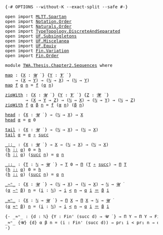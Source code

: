 <pre class="Agda">
<a id="10" class="Symbol">{-#</a> <a id="14" class="Keyword">OPTIONS</a> <a id="22" class="Pragma">--without-K</a> <a id="34" class="Pragma">--exact-split</a> <a id="48" class="Pragma">--safe</a> <a id="55" class="Symbol">#-}</a>

<a id="60" class="Keyword">open</a> <a id="65" class="Keyword">import</a> <a id="72" href="MLTT.Spartan.html" class="Module">MLTT.Spartan</a>
<a id="85" class="Keyword">open</a> <a id="90" class="Keyword">import</a> <a id="97" href="Notation.Order.html" class="Module">Notation.Order</a>
<a id="112" class="Keyword">open</a> <a id="117" class="Keyword">import</a> <a id="124" href="Naturals.Order.html" class="Module">Naturals.Order</a>
<a id="139" class="Keyword">open</a> <a id="144" class="Keyword">import</a> <a id="151" href="TypeTopology.DiscreteAndSeparated.html" class="Module">TypeTopology.DiscreteAndSeparated</a>
<a id="185" class="Keyword">open</a> <a id="190" class="Keyword">import</a> <a id="197" href="UF.Subsingletons.html" class="Module">UF.Subsingletons</a>
<a id="214" class="Keyword">open</a> <a id="219" class="Keyword">import</a> <a id="226" href="UF.Miscelanea.html" class="Module">UF.Miscelanea</a>
<a id="240" class="Keyword">open</a> <a id="245" class="Keyword">import</a> <a id="252" href="UF.Equiv.html" class="Module">UF.Equiv</a>
<a id="261" class="Keyword">open</a> <a id="266" class="Keyword">import</a> <a id="273" href="Fin.Variation.html" class="Module">Fin.Variation</a>
<a id="287" class="Keyword">open</a> <a id="292" class="Keyword">import</a> <a id="299" href="Fin.Order.html" class="Module">Fin.Order</a>

<a id="310" class="Keyword">module</a> <a id="317" href="TWA.Thesis.Chapter2.Sequences.html" class="Module">TWA.Thesis.Chapter2.Sequences</a> <a id="347" class="Keyword">where</a>

<a id="map"></a><a id="354" href="TWA.Thesis.Chapter2.Sequences.html#354" class="Function">map</a> <a id="358" class="Symbol">:</a> <a id="360" class="Symbol">{</a><a id="361" href="TWA.Thesis.Chapter2.Sequences.html#361" class="Bound">X</a> <a id="363" class="Symbol">:</a> <a id="365" href="MLTT.Universes.html#265" class="Generalizable">𝓤</a> <a id="367" href="MLTT.Universes.html#408" class="Function Operator">̇</a> <a id="369" class="Symbol">}</a> <a id="371" class="Symbol">{</a><a id="372" href="TWA.Thesis.Chapter2.Sequences.html#372" class="Bound">Y</a> <a id="374" class="Symbol">:</a> <a id="376" href="MLTT.Universes.html#267" class="Generalizable">𝓥</a> <a id="378" href="MLTT.Universes.html#408" class="Function Operator">̇</a> <a id="380" class="Symbol">}</a>
    <a id="386" class="Symbol">→</a> <a id="388" class="Symbol">(</a><a id="389" href="TWA.Thesis.Chapter2.Sequences.html#361" class="Bound">X</a> <a id="391" class="Symbol">→</a> <a id="393" href="TWA.Thesis.Chapter2.Sequences.html#372" class="Bound">Y</a><a id="394" class="Symbol">)</a> <a id="396" class="Symbol">→</a> <a id="398" class="Symbol">(</a><a id="399" href="MLTT.Natural-Numbers-Type.html#110" class="Datatype">ℕ</a> <a id="401" class="Symbol">→</a> <a id="403" href="TWA.Thesis.Chapter2.Sequences.html#361" class="Bound">X</a><a id="404" class="Symbol">)</a> <a id="406" class="Symbol">→</a> <a id="408" class="Symbol">(</a><a id="409" href="MLTT.Natural-Numbers-Type.html#110" class="Datatype">ℕ</a> <a id="411" class="Symbol">→</a> <a id="413" href="TWA.Thesis.Chapter2.Sequences.html#372" class="Bound">Y</a><a id="414" class="Symbol">)</a>
<a id="416" href="TWA.Thesis.Chapter2.Sequences.html#354" class="Function">map</a> <a id="420" href="TWA.Thesis.Chapter2.Sequences.html#420" class="Bound">f</a> <a id="422" href="TWA.Thesis.Chapter2.Sequences.html#422" class="Bound">α</a> <a id="424" href="TWA.Thesis.Chapter2.Sequences.html#424" class="Bound">n</a> <a id="426" class="Symbol">=</a> <a id="428" href="TWA.Thesis.Chapter2.Sequences.html#420" class="Bound">f</a> <a id="430" class="Symbol">(</a><a id="431" href="TWA.Thesis.Chapter2.Sequences.html#422" class="Bound">α</a> <a id="433" href="TWA.Thesis.Chapter2.Sequences.html#424" class="Bound">n</a><a id="434" class="Symbol">)</a>

<a id="zipWith"></a><a id="437" href="TWA.Thesis.Chapter2.Sequences.html#437" class="Function">zipWith</a> <a id="445" class="Symbol">:</a> <a id="447" class="Symbol">{</a><a id="448" href="TWA.Thesis.Chapter2.Sequences.html#448" class="Bound">X</a> <a id="450" class="Symbol">:</a> <a id="452" href="MLTT.Universes.html#265" class="Generalizable">𝓤</a> <a id="454" href="MLTT.Universes.html#408" class="Function Operator">̇</a> <a id="456" class="Symbol">}</a> <a id="458" class="Symbol">{</a><a id="459" href="TWA.Thesis.Chapter2.Sequences.html#459" class="Bound">Y</a> <a id="461" class="Symbol">:</a> <a id="463" href="MLTT.Universes.html#267" class="Generalizable">𝓥</a> <a id="465" href="MLTT.Universes.html#408" class="Function Operator">̇</a> <a id="467" class="Symbol">}</a> <a id="469" class="Symbol">{</a><a id="470" href="TWA.Thesis.Chapter2.Sequences.html#470" class="Bound">Z</a> <a id="472" class="Symbol">:</a> <a id="474" href="MLTT.Universes.html#269" class="Generalizable">𝓦</a> <a id="476" href="MLTT.Universes.html#408" class="Function Operator">̇</a> <a id="478" class="Symbol">}</a>
        <a id="488" class="Symbol">→</a> <a id="490" class="Symbol">(</a><a id="491" href="TWA.Thesis.Chapter2.Sequences.html#448" class="Bound">X</a> <a id="493" class="Symbol">→</a> <a id="495" href="TWA.Thesis.Chapter2.Sequences.html#459" class="Bound">Y</a> <a id="497" class="Symbol">→</a> <a id="499" href="TWA.Thesis.Chapter2.Sequences.html#470" class="Bound">Z</a><a id="500" class="Symbol">)</a> <a id="502" class="Symbol">→</a> <a id="504" class="Symbol">(</a><a id="505" href="MLTT.Natural-Numbers-Type.html#110" class="Datatype">ℕ</a> <a id="507" class="Symbol">→</a> <a id="509" href="TWA.Thesis.Chapter2.Sequences.html#448" class="Bound">X</a><a id="510" class="Symbol">)</a> <a id="512" class="Symbol">→</a> <a id="514" class="Symbol">(</a><a id="515" href="MLTT.Natural-Numbers-Type.html#110" class="Datatype">ℕ</a> <a id="517" class="Symbol">→</a> <a id="519" href="TWA.Thesis.Chapter2.Sequences.html#459" class="Bound">Y</a><a id="520" class="Symbol">)</a> <a id="522" class="Symbol">→</a> <a id="524" class="Symbol">(</a><a id="525" href="MLTT.Natural-Numbers-Type.html#110" class="Datatype">ℕ</a> <a id="527" class="Symbol">→</a> <a id="529" href="TWA.Thesis.Chapter2.Sequences.html#470" class="Bound">Z</a><a id="530" class="Symbol">)</a>
<a id="532" href="TWA.Thesis.Chapter2.Sequences.html#437" class="Function">zipWith</a> <a id="540" href="TWA.Thesis.Chapter2.Sequences.html#540" class="Bound">f</a> <a id="542" href="TWA.Thesis.Chapter2.Sequences.html#542" class="Bound">α</a> <a id="544" href="TWA.Thesis.Chapter2.Sequences.html#544" class="Bound">β</a> <a id="546" href="TWA.Thesis.Chapter2.Sequences.html#546" class="Bound">n</a> <a id="548" class="Symbol">=</a> <a id="550" href="TWA.Thesis.Chapter2.Sequences.html#540" class="Bound">f</a> <a id="552" class="Symbol">(</a><a id="553" href="TWA.Thesis.Chapter2.Sequences.html#542" class="Bound">α</a> <a id="555" href="TWA.Thesis.Chapter2.Sequences.html#546" class="Bound">n</a><a id="556" class="Symbol">)</a> <a id="558" class="Symbol">(</a><a id="559" href="TWA.Thesis.Chapter2.Sequences.html#544" class="Bound">β</a> <a id="561" href="TWA.Thesis.Chapter2.Sequences.html#546" class="Bound">n</a><a id="562" class="Symbol">)</a>

<a id="head"></a><a id="565" href="TWA.Thesis.Chapter2.Sequences.html#565" class="Function">head</a> <a id="570" class="Symbol">:</a> <a id="572" class="Symbol">{</a><a id="573" href="TWA.Thesis.Chapter2.Sequences.html#573" class="Bound">X</a> <a id="575" class="Symbol">:</a> <a id="577" href="MLTT.Universes.html#265" class="Generalizable">𝓤</a> <a id="579" href="MLTT.Universes.html#408" class="Function Operator">̇</a> <a id="581" class="Symbol">}</a> <a id="583" class="Symbol">→</a> <a id="585" class="Symbol">(</a><a id="586" href="MLTT.Natural-Numbers-Type.html#110" class="Datatype">ℕ</a> <a id="588" class="Symbol">→</a> <a id="590" href="TWA.Thesis.Chapter2.Sequences.html#573" class="Bound">X</a><a id="591" class="Symbol">)</a> <a id="593" class="Symbol">→</a> <a id="595" href="TWA.Thesis.Chapter2.Sequences.html#573" class="Bound">X</a>
<a id="597" href="TWA.Thesis.Chapter2.Sequences.html#565" class="Function">head</a> <a id="602" href="TWA.Thesis.Chapter2.Sequences.html#602" class="Bound">α</a> <a id="604" class="Symbol">=</a> <a id="606" href="TWA.Thesis.Chapter2.Sequences.html#602" class="Bound">α</a> <a id="608" class="Number">0</a>

<a id="tail"></a><a id="611" href="TWA.Thesis.Chapter2.Sequences.html#611" class="Function">tail</a> <a id="616" class="Symbol">:</a> <a id="618" class="Symbol">{</a><a id="619" href="TWA.Thesis.Chapter2.Sequences.html#619" class="Bound">X</a> <a id="621" class="Symbol">:</a> <a id="623" href="MLTT.Universes.html#265" class="Generalizable">𝓤</a> <a id="625" href="MLTT.Universes.html#408" class="Function Operator">̇</a> <a id="627" class="Symbol">}</a> <a id="629" class="Symbol">→</a> <a id="631" class="Symbol">(</a><a id="632" href="MLTT.Natural-Numbers-Type.html#110" class="Datatype">ℕ</a> <a id="634" class="Symbol">→</a> <a id="636" href="TWA.Thesis.Chapter2.Sequences.html#619" class="Bound">X</a><a id="637" class="Symbol">)</a> <a id="639" class="Symbol">→</a> <a id="641" class="Symbol">(</a><a id="642" href="MLTT.Natural-Numbers-Type.html#110" class="Datatype">ℕ</a> <a id="644" class="Symbol">→</a> <a id="646" href="TWA.Thesis.Chapter2.Sequences.html#619" class="Bound">X</a><a id="647" class="Symbol">)</a>
<a id="649" href="TWA.Thesis.Chapter2.Sequences.html#611" class="Function">tail</a> <a id="654" href="TWA.Thesis.Chapter2.Sequences.html#654" class="Bound">α</a> <a id="656" class="Symbol">=</a> <a id="658" href="TWA.Thesis.Chapter2.Sequences.html#654" class="Bound">α</a> <a id="660" href="MLTT.Pi.html#527" class="Function Operator">∘</a> <a id="662" href="MLTT.Natural-Numbers-Type.html#137" class="InductiveConstructor">succ</a>

<a id="_∶∶_"></a><a id="668" href="TWA.Thesis.Chapter2.Sequences.html#668" class="Function Operator">_∶∶_</a> <a id="673" class="Symbol">:</a> <a id="675" class="Symbol">{</a><a id="676" href="TWA.Thesis.Chapter2.Sequences.html#676" class="Bound">X</a> <a id="678" class="Symbol">:</a> <a id="680" href="MLTT.Universes.html#265" class="Generalizable">𝓤</a> <a id="682" href="MLTT.Universes.html#408" class="Function Operator">̇</a> <a id="684" class="Symbol">}</a> <a id="686" class="Symbol">→</a> <a id="688" href="TWA.Thesis.Chapter2.Sequences.html#676" class="Bound">X</a> <a id="690" class="Symbol">→</a> <a id="692" class="Symbol">(</a><a id="693" href="MLTT.Natural-Numbers-Type.html#110" class="Datatype">ℕ</a> <a id="695" class="Symbol">→</a> <a id="697" href="TWA.Thesis.Chapter2.Sequences.html#676" class="Bound">X</a><a id="698" class="Symbol">)</a> <a id="700" class="Symbol">→</a> <a id="702" class="Symbol">(</a><a id="703" href="MLTT.Natural-Numbers-Type.html#110" class="Datatype">ℕ</a> <a id="705" class="Symbol">→</a> <a id="707" href="TWA.Thesis.Chapter2.Sequences.html#676" class="Bound">X</a><a id="708" class="Symbol">)</a>
<a id="710" class="Symbol">(</a><a id="711" href="TWA.Thesis.Chapter2.Sequences.html#711" class="Bound">h</a> <a id="713" href="TWA.Thesis.Chapter2.Sequences.html#668" class="Function Operator">∶∶</a> <a id="716" href="TWA.Thesis.Chapter2.Sequences.html#716" class="Bound">α</a><a id="717" class="Symbol">)</a> <a id="719" class="Number">0</a> <a id="721" class="Symbol">=</a> <a id="723" href="TWA.Thesis.Chapter2.Sequences.html#711" class="Bound">h</a>
<a id="725" class="Symbol">(</a><a id="726" href="TWA.Thesis.Chapter2.Sequences.html#726" class="Bound">h</a> <a id="728" href="TWA.Thesis.Chapter2.Sequences.html#668" class="Function Operator">∶∶</a> <a id="731" href="TWA.Thesis.Chapter2.Sequences.html#731" class="Bound">α</a><a id="732" class="Symbol">)</a> <a id="734" class="Symbol">(</a><a id="735" href="MLTT.Natural-Numbers-Type.html#137" class="InductiveConstructor">succ</a> <a id="740" href="TWA.Thesis.Chapter2.Sequences.html#740" class="Bound">n</a><a id="741" class="Symbol">)</a> <a id="743" class="Symbol">=</a> <a id="745" href="TWA.Thesis.Chapter2.Sequences.html#731" class="Bound">α</a> <a id="747" href="TWA.Thesis.Chapter2.Sequences.html#740" class="Bound">n</a>

<a id="_::_"></a><a id="750" href="TWA.Thesis.Chapter2.Sequences.html#750" class="Function Operator">_::_</a> <a id="755" class="Symbol">:</a> <a id="757" class="Symbol">{</a><a id="758" href="TWA.Thesis.Chapter2.Sequences.html#758" class="Bound">T</a> <a id="760" class="Symbol">:</a> <a id="762" href="MLTT.Natural-Numbers-Type.html#110" class="Datatype">ℕ</a> <a id="764" class="Symbol">→</a> <a id="766" href="MLTT.Universes.html#265" class="Generalizable">𝓤</a> <a id="768" href="MLTT.Universes.html#408" class="Function Operator">̇</a> <a id="770" class="Symbol">}</a> <a id="772" class="Symbol">→</a> <a id="774" href="TWA.Thesis.Chapter2.Sequences.html#758" class="Bound">T</a> <a id="776" class="Number">0</a> <a id="778" class="Symbol">→</a> <a id="780" href="MLTT.Pi.html#178" class="Function">Π</a> <a id="782" class="Symbol">(</a><a id="783" href="TWA.Thesis.Chapter2.Sequences.html#758" class="Bound">T</a> <a id="785" href="MLTT.Pi.html#527" class="Function Operator">∘</a> <a id="787" href="MLTT.Natural-Numbers-Type.html#137" class="InductiveConstructor">succ</a><a id="791" class="Symbol">)</a> <a id="793" class="Symbol">→</a> <a id="795" href="MLTT.Pi.html#178" class="Function">Π</a> <a id="797" href="TWA.Thesis.Chapter2.Sequences.html#758" class="Bound">T</a>
<a id="799" class="Symbol">(</a><a id="800" href="TWA.Thesis.Chapter2.Sequences.html#800" class="Bound">h</a> <a id="802" href="TWA.Thesis.Chapter2.Sequences.html#750" class="Function Operator">::</a> <a id="805" href="TWA.Thesis.Chapter2.Sequences.html#805" class="Bound">α</a><a id="806" class="Symbol">)</a> <a id="808" class="Number">0</a> <a id="810" class="Symbol">=</a> <a id="812" href="TWA.Thesis.Chapter2.Sequences.html#800" class="Bound">h</a>
<a id="814" class="Symbol">(</a><a id="815" href="TWA.Thesis.Chapter2.Sequences.html#815" class="Bound">h</a> <a id="817" href="TWA.Thesis.Chapter2.Sequences.html#750" class="Function Operator">::</a> <a id="820" href="TWA.Thesis.Chapter2.Sequences.html#820" class="Bound">α</a><a id="821" class="Symbol">)</a> <a id="823" class="Symbol">(</a><a id="824" href="MLTT.Natural-Numbers-Type.html#137" class="InductiveConstructor">succ</a> <a id="829" href="TWA.Thesis.Chapter2.Sequences.html#829" class="Bound">n</a><a id="830" class="Symbol">)</a> <a id="832" class="Symbol">=</a> <a id="834" href="TWA.Thesis.Chapter2.Sequences.html#820" class="Bound">α</a> <a id="836" href="TWA.Thesis.Chapter2.Sequences.html#829" class="Bound">n</a>

<a id="_∼ⁿ_"></a><a id="839" href="TWA.Thesis.Chapter2.Sequences.html#839" class="Function Operator">_∼ⁿ_</a> <a id="844" class="Symbol">:</a> <a id="846" class="Symbol">{</a><a id="847" href="TWA.Thesis.Chapter2.Sequences.html#847" class="Bound">X</a> <a id="849" class="Symbol">:</a> <a id="851" href="MLTT.Universes.html#265" class="Generalizable">𝓤</a> <a id="853" href="MLTT.Universes.html#408" class="Function Operator">̇</a> <a id="855" class="Symbol">}</a> <a id="857" class="Symbol">→</a> <a id="859" class="Symbol">(</a><a id="860" href="MLTT.Natural-Numbers-Type.html#110" class="Datatype">ℕ</a> <a id="862" class="Symbol">→</a> <a id="864" href="TWA.Thesis.Chapter2.Sequences.html#847" class="Bound">X</a><a id="865" class="Symbol">)</a> <a id="867" class="Symbol">→</a> <a id="869" class="Symbol">(</a><a id="870" href="MLTT.Natural-Numbers-Type.html#110" class="Datatype">ℕ</a> <a id="872" class="Symbol">→</a> <a id="874" href="TWA.Thesis.Chapter2.Sequences.html#847" class="Bound">X</a><a id="875" class="Symbol">)</a> <a id="877" class="Symbol">→</a> <a id="879" href="MLTT.Natural-Numbers-Type.html#110" class="Datatype">ℕ</a> <a id="881" class="Symbol">→</a> <a id="883" href="MLTT.Universes.html#265" class="Generalizable">𝓤</a> <a id="885" href="MLTT.Universes.html#408" class="Function Operator">̇</a>
<a id="887" class="Symbol">(</a><a id="888" href="TWA.Thesis.Chapter2.Sequences.html#888" class="Bound">α</a> <a id="890" href="TWA.Thesis.Chapter2.Sequences.html#839" class="Function Operator">∼ⁿ</a> <a id="893" href="TWA.Thesis.Chapter2.Sequences.html#893" class="Bound">β</a><a id="894" class="Symbol">)</a> <a id="896" href="TWA.Thesis.Chapter2.Sequences.html#896" class="Bound">n</a> <a id="898" class="Symbol">=</a> <a id="900" class="Symbol">(</a><a id="901" href="TWA.Thesis.Chapter2.Sequences.html#901" class="Bound">i</a> <a id="903" class="Symbol">:</a> <a id="905" href="MLTT.Natural-Numbers-Type.html#110" class="Datatype">ℕ</a><a id="906" class="Symbol">)</a> <a id="908" class="Symbol">→</a> <a id="910" href="TWA.Thesis.Chapter2.Sequences.html#901" class="Bound">i</a> <a id="912" href="Notation.Order.html#287" class="Field Operator">&lt;</a> <a id="914" href="TWA.Thesis.Chapter2.Sequences.html#896" class="Bound">n</a> <a id="916" class="Symbol">→</a> <a id="918" href="TWA.Thesis.Chapter2.Sequences.html#888" class="Bound">α</a> <a id="920" href="TWA.Thesis.Chapter2.Sequences.html#901" class="Bound">i</a> <a id="922" href="MLTT.Id.html#207" class="Datatype Operator">＝</a> <a id="924" href="TWA.Thesis.Chapter2.Sequences.html#893" class="Bound">β</a> <a id="926" href="TWA.Thesis.Chapter2.Sequences.html#901" class="Bound">i</a>

<a id="_≈ⁿ_"></a><a id="929" href="TWA.Thesis.Chapter2.Sequences.html#929" class="Function Operator">_≈ⁿ_</a> <a id="934" class="Symbol">:</a> <a id="936" class="Symbol">{</a><a id="937" href="TWA.Thesis.Chapter2.Sequences.html#937" class="Bound">X</a> <a id="939" class="Symbol">:</a> <a id="941" href="MLTT.Natural-Numbers-Type.html#110" class="Datatype">ℕ</a> <a id="943" class="Symbol">→</a> <a id="945" href="MLTT.Universes.html#265" class="Generalizable">𝓤</a> <a id="947" href="MLTT.Universes.html#408" class="Function Operator">̇</a> <a id="949" class="Symbol">}</a> <a id="951" class="Symbol">→</a> <a id="953" href="MLTT.Pi.html#178" class="Function">Π</a> <a id="955" href="TWA.Thesis.Chapter2.Sequences.html#937" class="Bound">X</a> <a id="957" class="Symbol">→</a> <a id="959" href="MLTT.Pi.html#178" class="Function">Π</a> <a id="961" href="TWA.Thesis.Chapter2.Sequences.html#937" class="Bound">X</a> <a id="963" class="Symbol">→</a> <a id="965" href="MLTT.Natural-Numbers-Type.html#110" class="Datatype">ℕ</a> <a id="967" class="Symbol">→</a> <a id="969" href="MLTT.Universes.html#265" class="Generalizable">𝓤</a> <a id="971" href="MLTT.Universes.html#408" class="Function Operator">̇</a>
<a id="973" class="Symbol">(</a><a id="974" href="TWA.Thesis.Chapter2.Sequences.html#974" class="Bound">α</a> <a id="976" href="TWA.Thesis.Chapter2.Sequences.html#929" class="Function Operator">≈ⁿ</a> <a id="979" href="TWA.Thesis.Chapter2.Sequences.html#979" class="Bound">β</a><a id="980" class="Symbol">)</a> <a id="982" href="TWA.Thesis.Chapter2.Sequences.html#982" class="Bound">n</a> <a id="984" class="Symbol">=</a> <a id="986" class="Symbol">(</a><a id="987" href="TWA.Thesis.Chapter2.Sequences.html#987" class="Bound">i</a> <a id="989" class="Symbol">:</a> <a id="991" href="MLTT.Natural-Numbers-Type.html#110" class="Datatype">ℕ</a><a id="992" class="Symbol">)</a> <a id="994" class="Symbol">→</a> <a id="996" href="TWA.Thesis.Chapter2.Sequences.html#987" class="Bound">i</a> <a id="998" href="Notation.Order.html#287" class="Field Operator">&lt;</a> <a id="1000" href="TWA.Thesis.Chapter2.Sequences.html#982" class="Bound">n</a> <a id="1002" class="Symbol">→</a> <a id="1004" href="TWA.Thesis.Chapter2.Sequences.html#974" class="Bound">α</a> <a id="1006" href="TWA.Thesis.Chapter2.Sequences.html#987" class="Bound">i</a> <a id="1008" href="MLTT.Id.html#207" class="Datatype Operator">＝</a> <a id="1010" href="TWA.Thesis.Chapter2.Sequences.html#979" class="Bound">β</a> <a id="1012" href="TWA.Thesis.Chapter2.Sequences.html#987" class="Bound">i</a>

<a id="1015" class="Comment">{- _≈ⁿ_ : {d : ℕ} {Y : Fin&#39; (succ d) → 𝓤 ̇ } → Π Y → Π Y → Fin&#39; (succ d) → 𝓤  ̇
_≈ⁿ_ {𝓤} {d} α β n = (i : Fin&#39; (succ d)) → pr₁ i &lt; pr₁ n → α i ＝ β i
-}</a>
</pre>